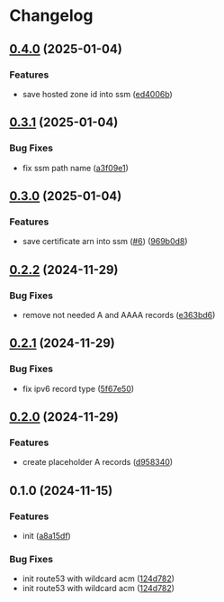 # Changelog

## [0.4.0](https://github.com/burib/terraform-aws-route53-with-wildcard-acm-module/compare/v0.3.1...v0.4.0) (2025-01-04)


### Features

* save hosted zone id into ssm ([ed4006b](https://github.com/burib/terraform-aws-route53-with-wildcard-acm-module/commit/ed4006b8e7890dea8be322e7a96506586d29f1ff))

## [0.3.1](https://github.com/burib/terraform-aws-route53-with-wildcard-acm-module/compare/v0.3.0...v0.3.1) (2025-01-04)


### Bug Fixes

* fix ssm path name ([a3f09e1](https://github.com/burib/terraform-aws-route53-with-wildcard-acm-module/commit/a3f09e1c22a5a53dbfbe6b65e438920fc3cf86f5))

## [0.3.0](https://github.com/burib/terraform-aws-route53-with-wildcard-acm-module/compare/v0.2.2...v0.3.0) (2025-01-04)


### Features

* save certificate arn into ssm ([#6](https://github.com/burib/terraform-aws-route53-with-wildcard-acm-module/issues/6)) ([969b0d8](https://github.com/burib/terraform-aws-route53-with-wildcard-acm-module/commit/969b0d879197be7499d342fb4910768521e7a5a1))

## [0.2.2](https://github.com/burib/terraform-aws-route53-with-wildcard-acm-module/compare/v0.2.1...v0.2.2) (2024-11-29)


### Bug Fixes

* remove not needed A and AAAA records ([e363bd6](https://github.com/burib/terraform-aws-route53-with-wildcard-acm-module/commit/e363bd6745d7fca000f5a099fbee198cb7a57548))

## [0.2.1](https://github.com/burib/terraform-aws-route53-with-wildcard-acm-module/compare/v0.2.0...v0.2.1) (2024-11-29)


### Bug Fixes

* fix ipv6 record type ([5f67e50](https://github.com/burib/terraform-aws-route53-with-wildcard-acm-module/commit/5f67e50991514882e64ff12e22254ad6ec89bebc))

## [0.2.0](https://github.com/burib/terraform-aws-route53-with-wildcard-acm-module/compare/v0.1.0...v0.2.0) (2024-11-29)


### Features

* create placeholder A records ([d958340](https://github.com/burib/terraform-aws-route53-with-wildcard-acm-module/commit/d958340111eb340cc9e82c852a547b831aac5af2))

## 0.1.0 (2024-11-15)


### Features

* init ([a8a15df](https://github.com/burib/terraform-route53-with-acm/commit/a8a15dfa3d5a272807a0f83f41a0f30006941c06))


### Bug Fixes

* init route53 with wildcard acm ([124d782](https://github.com/burib/terraform-route53-with-acm/commit/124d782b4ff6ca37b27a1f63a2a8541c29758c18))
* init route53 with wildcard acm ([124d782](https://github.com/burib/terraform-route53-with-acm/commit/124d782b4ff6ca37b27a1f63a2a8541c29758c18))
